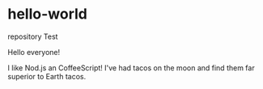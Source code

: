 # hello-world
repository Test

Hello everyone!

I like Nod.js an CoffeeScript!
I've had tacos on the moon and find them far superior to Earth tacos.
